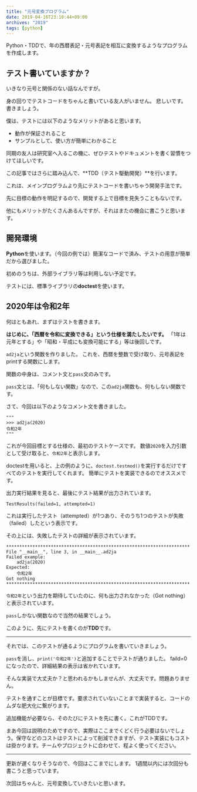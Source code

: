 ```yaml
---
title: "元号変換プログラム"
date: 2019-04-16T23:10:44+09:00
archives: "2019"
tags: [python]
---
```

Python・TDDで、年の西暦表記・元号表記を相互に変換するようなプログラムを作成します。
<!--more-->
## テスト書いていますか？
いきなり元号と関係のない話なんですが。

身の回りでテストコードをちゃんと書いている友人がいません。
悲しいです。書きましょう。

僕は、テストには以下のようなメリットがあると思います。

* 動作が保証されること
* サンプルとして、使い方が簡単にわかること

同期の友人は研究室へ入るこの機に、ぜひテストやドキュメントを書く習慣をつけてほしいです。

この記事ではさらに踏み込んで、**TDD（テスト駆動開発）**を行います。

これは、メインプログラムより先にテストコードを書いちゃう開発手法です。

先に目標の動作を明記するので、開発する上で目標を見失うこともないです。

他にもメリットがたくさんあるんですが、それはまたの機会に書こうと思います。

## 開発環境
**Python**を使います。（今回の例では）簡潔なコードで済み、テストの用意が簡単だから選びました。

初めのうちは、外部ライブラリ等は利用しない予定です。

テストには、標準ライブラリの**doctest**を使います。

## 2020年は令和2年
何はともあれ、まずはテストを書きます。

**はじめに、「西暦を令和に変換できる」という仕様を満たしたいです。**
「1年は元年とする」や「昭和・平成にも変換可能にする」等は後回しです。

<script src="https://gist.github.com/Hee-San/9a9ddc82851182e2d2f712e0d4429d6a/627b1e9ebe4d50f2f64223171b8150cf2f64a50a.js"></script>

``ad2ja``という関数を作りました。
これを、西暦を整数で受け取り、元号表記をprintする関数にします。

関数の中身は、コメント文と``pass``文のみです。

``pass``文とは、「何もしない関数」なので、この``ad2ja``関数も、何もしない関数です。


さて、今回は以下のようなコメント文を書きました。

```
"""
>>> ad2ja(2020)
令和2年
"""
```

これが今回目標とする仕様の、最初のテストケースです。
数値``2020``を入力引数として受け取ると、``令和2年``と表示します。

doctestを用いると、上の例のように、``doctest.testmod()``を実行するだけですべてのテストを実行してくれます。
簡単にテストを実装できるのでオススメです。


出力実行結果を見ると、最後にテスト結果が出力されています。
```
TestResults(failed=1, attempted=1)
```
これは実行したテスト（attempted）が1つあり、そのうち1つのテストが失敗（failed）したという表示です。

その上には、失敗したテストの詳細が表示されています。

```
**********************************************************************
File "__main__", line 3, in __main__.ad2ja
Failed example:
    ad2ja(2020)
Expected:
    令和2年
Got nothing
**********************************************************************
```
``令和2年``という出力を期待していたのに、何も出力されなかった（Got nothing）と表示されています。

``pass``しかない関数なので当然の結果でしょう。

このように、先にテストを書くのが**TDD**です。

---

それでは、このテストが通るようにプログラムを書いていきましょう。

<script src="https://gist.github.com/Hee-San/9a9ddc82851182e2d2f712e0d4429d6a.js"></script>

``pass``を消し、``print('令和2年')``と追加することでテストが通りました。
faild=0になったので、詳細結果の表示は省かれています。

そんな実装で大丈夫か？と思われるかもしませんが、大丈夫です。問題ありません。

テストを通すことが目標です。要求されていないことまで実装すると、コードのムダな肥大化に繋がります。

追加機能が必要なら、そのたびにテストを先に書く。これがTDDです。

まあ今回は説明のためですので、実際はここまでくどく行う必要はないでしょう。保守などのコストはテストによって削減できますが、テスト実装にもコストは掛かります。チームやプロジェクトに合わせて、程よく使ってください。

---

更新が遅くなりそうなので、今回はここまでにします。
1週間以内には次回分も書こうと思っています。

次回はちゃんと、元号変換していきたいと思います。

